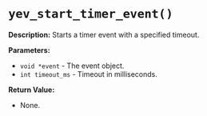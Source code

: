 # `yev_start_timer_event()`

**Description:**
Starts a timer event with a specified timeout.

**Parameters:**
- `void *event` - The event object.
- `int timeout_ms` - Timeout in milliseconds.

**Return Value:**
- None.
